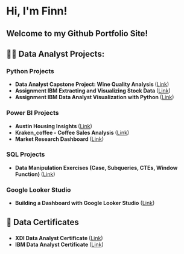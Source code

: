 <h1>Hi, I'm Finn!</h1>

<h2>Welcome to my Github Portfolio Site!</h2>
  
<h2>👨‍💻 Data Analyst Projects:</h2>

<h3>Python Projects</h3>

- <b>Data Analyst Capstone Project: Wine Quality Analysis </b>([Link](https://github.com/FinnBorchert/Data_Projects/blob/main/Capstone%20Project%20Wine%20Quality%20Leon%20Finn%20Borchert.ipynb))
- <b>Assignment IBM Extracting and Visualizing Stock Data </b>([Link](https://github.com/FinnBorchert/Data_Projects/blob/main/Assignment%20IBM%20Extracting%20and%20Visualizing%20Stock%20Data.ipynb))
- <b>Assignment IBM Data Analyst Visualization with Python </b>([Link](https://github.com/FinnBorchert/Data_Projects/blob/main/Assignment%20IBM%20Data%20Analyst%20Visualization%20with%20Python.ipynb))

<h3>Power BI Projects</h3>

- <b>Austin Housing Insights </b>([Link](https://github.com/FinnBorchert/PowerBIProjects/blob/main/Austin_Hosing_Data_Insights.pbix))
- <b>Kraken_coffee - Coffee Sales Analysis </b>([Link](https://github.com/FinnBorchert/PowerBIProjects/blob/main/Kraken_coffee%20-%20Coffee%20Sales%20Analysis.pbix))
- <b>Market Research Dashboard </b>([Link](https://github.com/FinnBorchert/PowerBIProjects/blob/main/Market_Research_Dashboard.pbix))

<h3>SQL Projects</h3>

- <b>Data Manipulation Exercises (Case, Subqueries, CTEs, Window Function) </b>([Link](https://github.com/FinnBorchert/SQLDataCamp))


<h3>Google Looker Studio</h3>

- <b>Building a Dashboard with Google Looker Studio</b> ([Link](https://github.com/FinnBorchert/Data_Projects/blob/main/Building_A_Dashboard_With_Google_Looker_Studio_-_IBM_Assignment.pdf))

<h2> <p>&#128220; Data Certificates</p> </h2>

- <b>XDI Data Analyst Certificate </b>([Link](https://drive.google.com/file/d/1BWMW3tBa5S1sB-kl6ScnlzZQjklZh3-7/view?usp=sharing))
- <b>IBM Data Analyst Certificate </b>([Link](https://drive.google.com/file/d/1xQJtKDCPZkKPkSKetCsYo4_Vf21u7lTP/view?usp=sharing))
